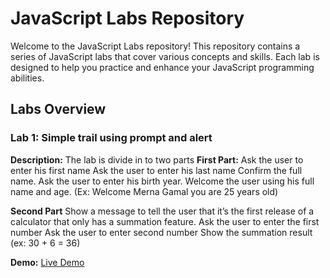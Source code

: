 # JavaScript Labs Repository

Welcome to the JavaScript Labs repository! This repository contains a series of JavaScript labs that cover various concepts and skills. Each lab is designed to help you practice and enhance your JavaScript programming abilities.

## Labs Overview

### Lab 1: Simple trail using prompt and alert
<!-- ![Lab 1](./images/lab1.png) -->

**Description:**
The lab is divide in to two parts
**First Part:**
Ask the user to enter his first name
Ask the user to enter his last name
Confirm the full name.
Ask the user to enter his birth year.
Welcome the user using his full name and age.
(Ex: Welcome Merna Gamal you are 25 years old)

**Second Part**
Show a message to tell the user that it’s the first release of a calculator that only has a summation feature.
Ask the user to enter the first number
Ask the user to enter second number
Show the summation result (ex: 30 + 6 = 36)

**Demo:**
[Live Demo](https://mernagamalshenouda.github.io/JavaScript-Labs/Lab1-JS/Index.html)


